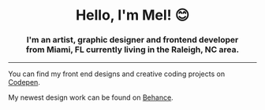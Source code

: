 <h1 align="center">Hello, I'm Mel! 😊</h1>
<h3 align="center">I'm an artist, graphic designer and frontend developer <br>from Miami, FL currently living in the Raleigh, NC area.</h3>

<hr>
<p align="left">You can find my front end designs and creative coding projects on <a href="https://codepen.io/melipi" target="blank">Codepen</a>.</p>

<p align="left">My newest design work can be found on <a href="https://behance.net/melipi" target="blank">Behance</a>.</p>
